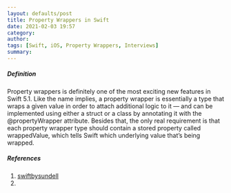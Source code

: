 ```yaml
---
layout: defaults/post
title: Property Wrappers in Swift
date: 2021-02-03 19:57
category: 
author: 
tags: [Swift, iOS, Property Wrappers, Interviews]
summary: 
---
```

##### Definition
Property wrappers is definitely one of the most exciting new features in Swift 5.1. Like the name implies, a property wrapper is essentially a type that wraps a given value in order to attach additional logic to it — and can be implemented using either a struct or a class by annotating it with the @propertyWrapper attribute. Besides that, the only real requirement is that each property wrapper type should contain a stored property called wrappedValue, which tells Swift which underlying value that’s being wrapped.


##### References
1. [swiftbysundell](https://www.swiftbysundell.com/articles/property-wrappers-in-swift/)
1. 